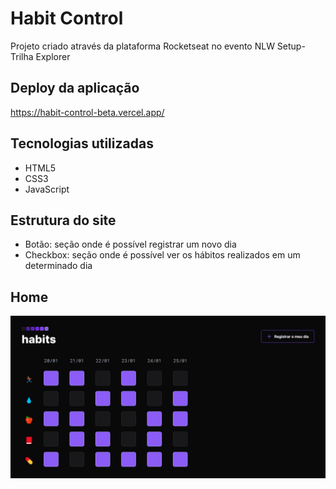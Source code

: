 # Habit Control
Projeto criado através da plataforma Rocketseat no evento NLW Setup- Trilha Explorer

## Deploy da aplicação
https://habit-control-beta.vercel.app/

## Tecnologias utilizadas
+ HTML5
+ CSS3
+ JavaScript

## Estrutura do site
+ Botão: seção onde é possível registrar um novo dia
+ Checkbox: seção onde é possível ver os hábitos realizados em um determinado dia

## Home

<img src=".github/project.png">